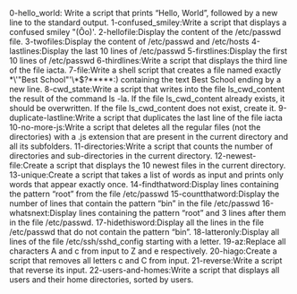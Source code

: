 0-hello_world: Write a script that prints “Hello, World”, followed by a new line to the standard output.
1-confused_smiley:Write a script that displays a confused smiley "(Ôo)'.
2-hellofile:Display the content of the /etc/passwd file.
3-twofiles:Display the content of /etc/passwd and /etc/hosts
4-lastlines:Display the last 10 lines of /etc/passwd
5-firstlines:Display the first 10 lines of /etc/passwd
6-thirdlines:Write a script that displays the third line of the file iacta.
7-file:Write a shell script that creates a file named exactly \*\\'"Best School"\'\\*$\?\*\*\*\*\*:) containing the text Best School ending by a new line.
8-cwd_state:Write a script that writes into the file ls_cwd_content the result of the command ls -la. If the file ls_cwd_content already exists, it should be overwritten. If the file ls_cwd_content does not exist, create it.
9-duplicate-lastline:Write a script that duplicates the last line of the file iacta
10-no-more-js:Write a script that deletes all the regular files (not the directories) with a .js extension that are present in the current directory and all its subfolders.
11-directories:Write a script that counts the number of directories and sub-directories in the current directory.
12-newest-file:Create a script that displays the 10 newest files in the current directory.
13-unique:Create a script that takes a list of words as input and prints only words that appear exactly once.
14-findthatword:Display lines containing the pattern “root” from the file /etc/passwd
15-countthatword:Display the number of lines that contain the pattern “bin” in the file /etc/passwd
16-whatsnext:Display lines containing the pattern “root” and 3 lines after them in the file /etc/passwd.
17-hidethisword:Display all the lines in the file /etc/passwd that do not contain the pattern “bin”.
18-latteronly:Display all lines of the file /etc/ssh/sshd_config starting with a letter.
19-az:Replace all characters A and c from input to Z and e respectively.
20-hiago:Create a script that removes all letters c and C from input.
21-reverse:Write a script that reverse its input.
22-users-and-homes:Write a script that displays all users and their home directories, sorted by users.
